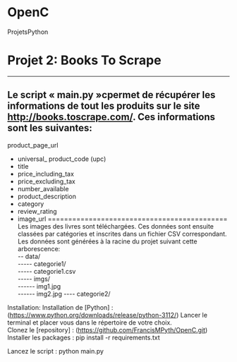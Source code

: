 # OpenC
ProjetsPython
# Projet 2: Books To Scrape
--------------

__Le script « main.py »cpermet de récupérer les informations de tout les produits sur le site http://books.toscrape.com/. Ces informations sont les suivantes:__
--------------------------

product_page_url 
* universal_ product_code (upc)  
* title 
* price_including_tax 
* price_excluding_tax 
* number_available 
* product_description 
* category 
* review_rating 
* image_url
============================================
Les images des livres sont téléchargées. Ces données sont ensuite classées par catégories et inscrites dans un fichier CSV correspondant. Les données sont générées à la racine du projet suivant cette arborescence:  
-- data/  
    ----- categorie1/  
        ----- categorie1.csv  
        ----- imgs/  
            ------ img1.jpg  
            ------ img2.jpg 
    ---- categorie2/  
 

Installation:
Installation de [Python] : (https://www.python.org/downloads/release/python-3112/)
Lancer le terminal et placer vous dans le répertoire de votre choix.  
Clonez le [repository] : (https://github.com/FrancisMPyth/OpenC.git)
Installer les packages : pip install -r requirements.txt

Lancez le script : python main.py
